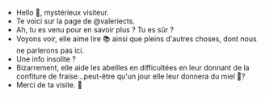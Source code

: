 - Hello 👋, mystérieux visiteur.
- Te voici sur la page de @valeriects. 
- Ah, tu es venu pour en savoir plus ? Tu es sûr ?
- Voyons voir, elle aime lire 📚 ainsi que pleins d'autres choses, dont nous ne parlerons pas ici.
- Une info insolite ? 
- Bizarrement, elle aide les abeilles en difficultées en leur donnant de la confiture de fraise...peut-être qu'un jour elle leur donnera du miel 🍯?    
- Merci de ta visite. 👋